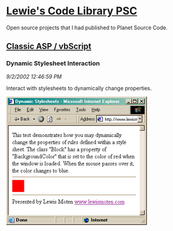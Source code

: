 # [Lewie's Code Library PSC](../../README.md)

Open source projects that I had published to Planet Source Code.

## [Classic ASP / vbScript](../README.md)

### Dynamic Stylesheet Interaction

*9/2/2002 12:46:59 PM*

Interact with stylesheets to dynamically change properties.

![Screenshot of Dynamic Stylesheet Interaction](./screenshot.gif)



